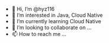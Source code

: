 - 👋 Hi, I’m @hyz116
- 👀 I’m interested in Java, Cloud Native
- 🌱 I’m currently learning Cloud Native
- 💞️ I’m looking to collaborate on ...
- 📫 How to reach me ...

<!---
hyz116/hyz116 is a ✨ special ✨ repository because its `README.md` (this file) appears on your GitHub profile.
You can click the Preview link to take a look at your changes.
--->
